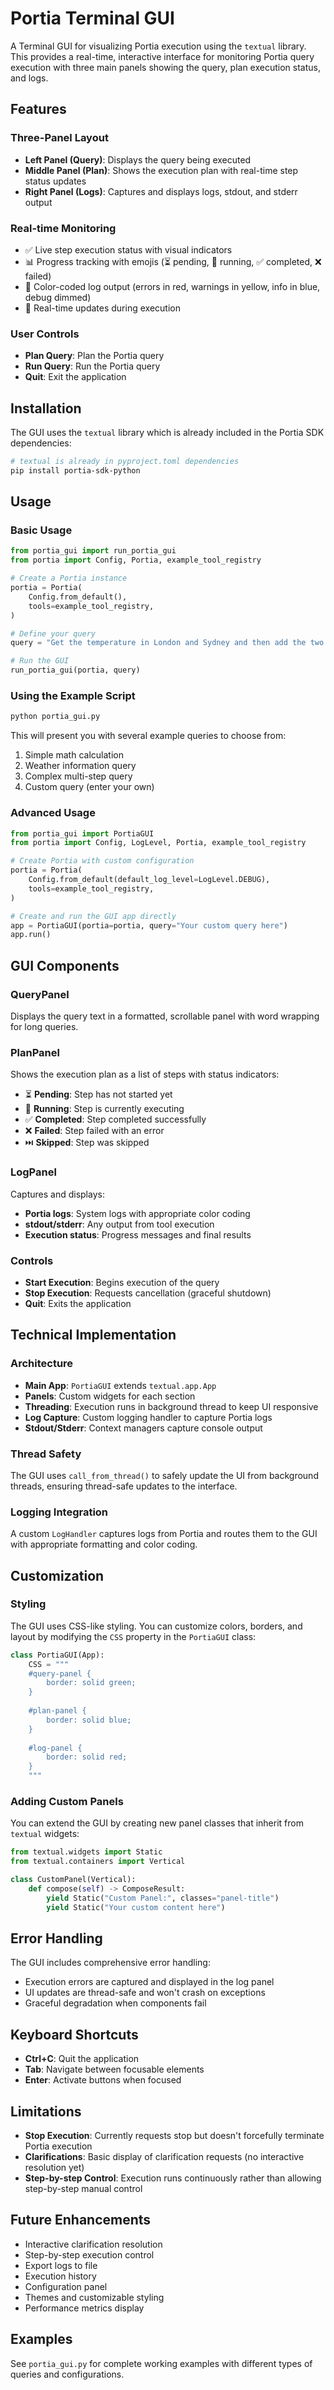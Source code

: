 # Portia Terminal GUI

A Terminal GUI for visualizing Portia execution using the `textual` library. This provides a real-time, interactive interface for monitoring Portia query execution with three main panels showing the query, plan execution status, and logs.

## Features

### Three-Panel Layout
- **Left Panel (Query)**: Displays the query being executed
- **Middle Panel (Plan)**: Shows the execution plan with real-time step status updates
- **Right Panel (Logs)**: Captures and displays logs, stdout, and stderr output

### Real-time Monitoring
- ✅ Live step execution status with visual indicators
- 📊 Progress tracking with emojis (⏳ pending, 🔄 running, ✅ completed, ❌ failed)
- 📝 Color-coded log output (errors in red, warnings in yellow, info in blue, debug dimmed)
- 🔄 Real-time updates during execution

### User Controls
- **Plan Query**: Plan the Portia query
- **Run Query**: Run the Portia query
- **Quit**: Exit the application

## Installation

The GUI uses the `textual` library which is already included in the Portia SDK dependencies:

```bash
# textual is already in pyproject.toml dependencies
pip install portia-sdk-python
```

## Usage

### Basic Usage

```python
from portia_gui import run_portia_gui
from portia import Config, Portia, example_tool_registry

# Create a Portia instance
portia = Portia(
    Config.from_default(),
    tools=example_tool_registry,
)

# Define your query
query = "Get the temperature in London and Sydney and then add the two temperatures"

# Run the GUI
run_portia_gui(portia, query)
```

### Using the Example Script

```bash
python portia_gui.py
```

This will present you with several example queries to choose from:
1. Simple math calculation
2. Weather information query
3. Complex multi-step query
4. Custom query (enter your own)

### Advanced Usage

```python
from portia_gui import PortiaGUI
from portia import Config, LogLevel, Portia, example_tool_registry

# Create Portia with custom configuration
portia = Portia(
    Config.from_default(default_log_level=LogLevel.DEBUG),
    tools=example_tool_registry,
)

# Create and run the GUI app directly
app = PortiaGUI(portia=portia, query="Your custom query here")
app.run()
```

## GUI Components

### QueryPanel
Displays the query text in a formatted, scrollable panel with word wrapping for long queries.

### PlanPanel
Shows the execution plan as a list of steps with status indicators:
- ⏳ **Pending**: Step has not started yet
- 🔄 **Running**: Step is currently executing
- ✅ **Completed**: Step completed successfully
- ❌ **Failed**: Step failed with an error
- ⏭️ **Skipped**: Step was skipped

### LogPanel
Captures and displays:
- **Portia logs**: System logs with appropriate color coding
- **stdout/stderr**: Any output from tool execution
- **Execution status**: Progress messages and final results

### Controls
- **Start Execution**: Begins execution of the query
- **Stop Execution**: Requests cancellation (graceful shutdown)
- **Quit**: Exits the application

## Technical Implementation

### Architecture
- **Main App**: `PortiaGUI` extends `textual.app.App`
- **Panels**: Custom widgets for each section
- **Threading**: Execution runs in background thread to keep UI responsive
- **Log Capture**: Custom logging handler to capture Portia logs
- **Stdout/Stderr**: Context managers capture console output

### Thread Safety
The GUI uses `call_from_thread()` to safely update the UI from background threads, ensuring thread-safe updates to the interface.

### Logging Integration
A custom `LogHandler` captures logs from Portia and routes them to the GUI with appropriate formatting and color coding.

## Customization

### Styling
The GUI uses CSS-like styling. You can customize colors, borders, and layout by modifying the `CSS` property in the `PortiaGUI` class:

```python
class PortiaGUI(App):
    CSS = """
    #query-panel {
        border: solid green;
    }
    
    #plan-panel {
        border: solid blue;
    }
    
    #log-panel {
        border: solid red;
    }
    """
```

### Adding Custom Panels
You can extend the GUI by creating new panel classes that inherit from `textual` widgets:

```python
from textual.widgets import Static
from textual.containers import Vertical

class CustomPanel(Vertical):
    def compose(self) -> ComposeResult:
        yield Static("Custom Panel:", classes="panel-title")
        yield Static("Your custom content here")
```

## Error Handling

The GUI includes comprehensive error handling:
- Execution errors are captured and displayed in the log panel
- UI updates are thread-safe and won't crash on exceptions
- Graceful degradation when components fail

## Keyboard Shortcuts

- **Ctrl+C**: Quit the application
- **Tab**: Navigate between focusable elements
- **Enter**: Activate buttons when focused

## Limitations

- **Stop Execution**: Currently requests stop but doesn't forcefully terminate Portia execution
- **Clarifications**: Basic display of clarification requests (no interactive resolution yet)
- **Step-by-step Control**: Execution runs continuously rather than allowing step-by-step manual control

## Future Enhancements

- Interactive clarification resolution
- Step-by-step execution control
- Export logs to file
- Execution history
- Configuration panel
- Themes and customizable styling
- Performance metrics display

## Examples

See `portia_gui.py` for complete working examples with different types of queries and configurations. 
